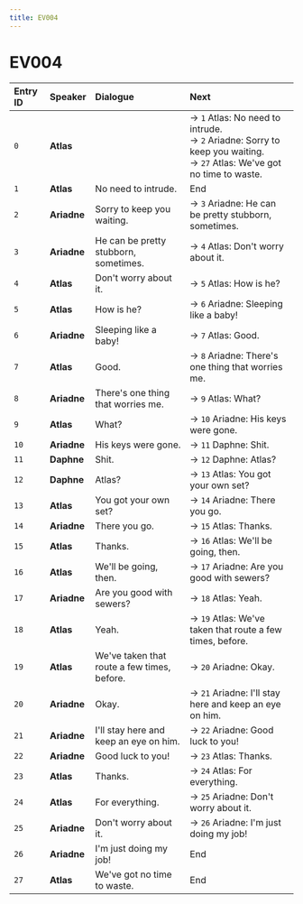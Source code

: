 ```yaml
---
title: EV004
---
```


# EV004


| Entry ID | Speaker | Dialogue | Next |
| :------- | :------ | :------- | :------------ |
| `0` | **Atlas** |  | → `1` Atlas: No need to intrude\.<br>→ `2` Ariadne: Sorry to keep you waiting\.<br>→ `27` Atlas: We've got no time to waste\. |
| `1` | **Atlas** | No need to intrude\. | End |
| `2` | **Ariadne** | Sorry to keep you waiting\. | → `3` Ariadne: He can be pretty stubborn, sometimes\. |
| `3` | **Ariadne** | He can be pretty stubborn, sometimes\. | → `4` Atlas: Don't worry about it\. |
| `4` | **Atlas** | Don't worry about it\. | → `5` Atlas: How is he? |
| `5` | **Atlas** | How is he? | → `6` Ariadne: Sleeping like a baby\! |
| `6` | **Ariadne** | Sleeping like a baby\! | → `7` Atlas: Good\. |
| `7` | **Atlas** | Good\. | → `8` Ariadne: There's one thing that worries me\. |
| `8` | **Ariadne** | There's one thing that worries me\. | → `9` Atlas: What? |
| `9` | **Atlas** | What? | → `10` Ariadne: His keys were gone\. |
| `10` | **Ariadne** | His keys were gone\. | → `11` Daphne: Shit\. |
| `11` | **Daphne** | Shit\. | → `12` Daphne: Atlas? |
| `12` | **Daphne** | Atlas? | → `13` Atlas: You got your own set? |
| `13` | **Atlas** | You got your own set? | → `14` Ariadne: There you go\. |
| `14` | **Ariadne** | There you go\. | → `15` Atlas: Thanks\. |
| `15` | **Atlas** | Thanks\. | → `16` Atlas: We'll be going, then\. |
| `16` | **Atlas** | We'll be going, then\. | → `17` Ariadne: Are you good with sewers? |
| `17` | **Ariadne** | Are you good with sewers? | → `18` Atlas: Yeah\. |
| `18` | **Atlas** | Yeah\. | → `19` Atlas: We've taken that route a few times, before\. |
| `19` | **Atlas** | We've taken that route a few times, before\. | → `20` Ariadne: Okay\. |
| `20` | **Ariadne** | Okay\. | → `21` Ariadne: I'll stay here and keep an eye on him\. |
| `21` | **Ariadne** | I'll stay here and keep an eye on him\. | → `22` Ariadne: Good luck to you\! |
| `22` | **Ariadne** | Good luck to you\! | → `23` Atlas: Thanks\. |
| `23` | **Atlas** | Thanks\. | → `24` Atlas: For everything\. |
| `24` | **Atlas** | For everything\. | → `25` Ariadne: Don't worry about it\. |
| `25` | **Ariadne** | Don't worry about it\. | → `26` Ariadne: I'm just doing my job\! |
| `26` | **Ariadne** | I'm just doing my job\! | End |
| `27` | **Atlas** | We've got no time to waste\. | End |
